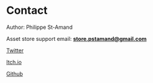 
# Contact

Author: Philippe St-Amand

Asset store support email: **store.pstamand@gmail.com**

[Twitter](https://twitter.com/PhilippeStA)

[Itch.io](https://phil-sa.itch.io/)

[Github](https://github.com/PhilSA)